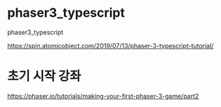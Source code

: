 # phaser3_typescript
phaser3_typescript


https://spin.atomicobject.com/2019/07/13/phaser-3-typescript-tutorial/
# 초기 시작 강좌
https://phaser.io/tutorials/making-your-first-phaser-3-game/part2